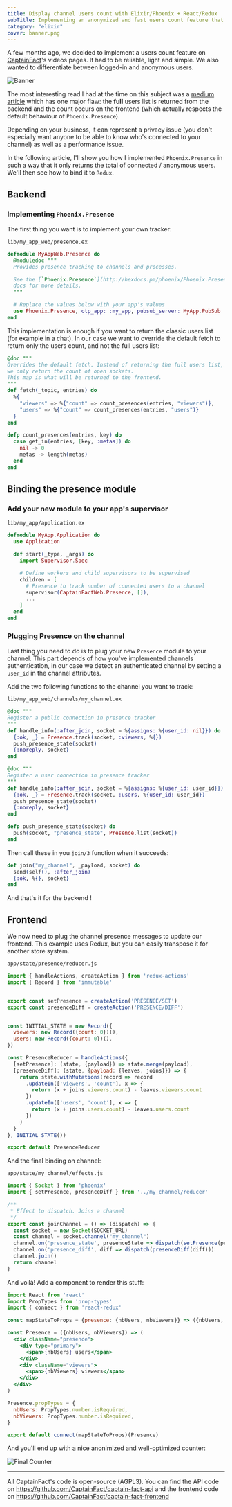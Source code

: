 ```yaml
---
title: Display channel users count with Elixir/Phoenix + React/Redux
subTitle: Implementing an anonymized and fast users count feature that can scale using Phoenix Presence.
category: "elixir"
cover: banner.png
---
```


A few months ago, we decided to implement a users count feature on
[CaptainFact](https://captainfact.io)'s videos pages. It had to be reliable,
light and simple. We also wanted to differentiate between logged-in and anonymous users. 

![Banner](banner.png)

The most interesting read I had at the time on this subject was a
[medium article](https://medium.com/@pejrich/tracking-anonymous-unauthorized-users-with-elixir-phoenix-channels-and-presence-cfec1b93c1b0)
which has one major flaw: the **full** users list is returned from the backend and the count
occurs on the frontend (which actually respects the default behaviour of `Phoenix.Presence`).

Depending on your business, it can represent a privacy issue (you don't especially
want anyone to be able to know who's connected to your channel) as well as a performance
issue.

In the following article, I'll show you how I implemented `Phoenix.Presence` in such a way that
it only returns the total of connected / anonymous users. We'll then see how to bind it
to `Redux`.

## Backend

### Implementing `Phoenix.Presence`

The first thing you want is to implement your own tracker:

`lib/my_app_web/presence.ex`
```elixir
defmodule MyAppWeb.Presence do
  @moduledoc """
  Provides presence tracking to channels and processes.

  See the [`Phoenix.Presence`](http://hexdocs.pm/phoenix/Phoenix.Presence.html)
  docs for more details.
  """

  # Replace the values below with your app's values
  use Phoenix.Presence, otp_app: :my_app, pubsub_server: MyApp.PubSub
end
```

This implementation is enough if you want to return the classic users list (for 
example in a chat). In our case we want to override the default fetch to return
only the users count, and not the full users list:

```elixir
@doc """
Overrides the default fetch. Instead of returning the full users list,
we only return the count of open sockets.
This map is what will be returned to the frontend.
"""
def fetch(_topic, entries) do
  %{
    "viewers" => %{"count" => count_presences(entries, "viewers")},
    "users" => %{"count" => count_presences(entries, "users")}
  }
end

defp count_presences(entries, key) do
  case get_in(entries, [key, :metas]) do
    nil -> 0
    metas -> length(metas)
  end
end
```

## Binding the presence module

### Add your new module to your app's supervisor

`lib/my_app/application.ex`
```elixir
defmodule MyApp.Application do
  use Application

  def start(_type, _args) do
    import Supervisor.Spec

    # Define workers and child supervisors to be supervised
    children = [
      # Presence to track number of connected users to a channel
      supervisor(CaptainFactWeb.Presence, []),
      ...
    ]
  end
end
```

### Plugging Presence on the channel

Last thing you need to do is to plug your new `Presence` module to your channel.
This part depends of how you've implemented channels authentication, in our case
we detect an authenticated channel by setting a `user_id` in the channel attributes.

Add the two following functions to the channel you want to track:

`lib/my_app_web/channels/my_channel.ex`
```elixir
@doc """
Register a public connection in presence tracker
"""
def handle_info(:after_join, socket = %{assigns: %{user_id: nil}}) do
  {:ok, _} = Presence.track(socket, :viewers, %{})
  push_presence_state(socket)
  {:noreply, socket}
end

@doc """
Register a user connection in presence tracker
"""
def handle_info(:after_join, socket = %{assigns: %{user_id: user_id}}) do
  {:ok, _} = Presence.track(socket, :users, %{user_id: user_id})
  push_presence_state(socket)
  {:noreply, socket}
end

defp push_presence_state(socket) do
  push(socket, "presence_state", Presence.list(socket))
end
```

Then call these in you `join/3` function when it succeeds:

```elixir
def join("my_channel", _payload, socket) do
  send(self(), :after_join)
  {:ok, %{}, socket}
end
```

And that's it for the backend !

## Frontend

We now need to plug the channel presence messages to update our frontend. This
example uses Redux, but you can easily transpose it for another store system.

`app/state/presence/reducer.js`
```javascript
import { handleActions, createAction } from 'redux-actions'
import { Record } from 'immutable'


export const setPresence = createAction('PRESENCE/SET')
export const presenceDiff = createAction('PRESENCE/DIFF')


const INITIAL_STATE = new Record({
  viewers: new Record({count: 0})(),
  users: new Record({count: 0})(),
})

const PresenceReducer = handleActions({
  [setPresence]: (state, {payload}) => state.merge(payload),
  [presenceDiff]: (state, {payload: {leaves, joins}}) => {
    return state.withMutations(record => record
      .updateIn(['viewers', 'count'], x => {
        return (x + joins.viewers.count) - leaves.viewers.count
      })
      .updateIn(['users', 'count'], x => {
        return (x + joins.users.count) - leaves.users.count
      })
    )
  }
}, INITIAL_STATE())

export default PresenceReducer
```

And the final binding on channel:

`app/state/my_channel/effects.js`
```javascript
import { Socket } from 'phoenix'
import { setPresence, presenceDiff } from '../my_channel/reducer'

/**
 * Effect to dispatch. Joins a channel 
 */
export const joinChannel = () => (dispatch) => {
  const socket = new Socket(SOCKET_URL)
  const channel = socket.channel("my_channel")
  channel.on('presence_state', presenceState => dispatch(setPresence(presenceState)))
  channel.on('presence_diff', diff => dispatch(presenceDiff(diff)))
  channel.join()
  return channel
}
```

And voilà! Add a component to render this stuff:

```jsx
import React from 'react'
import PropTypes from 'prop-types'
import { connect } from 'react-redux'

const mapStateToProps = {presence: {nbUsers, nbViewers}} => ({nbUsers, nbViewers})

const Presence = ({nbUsers, nbViewers}) => (
  <div className="presence">
    <div type="primary">
      <span>{nbUsers} users</span>
    </div>
    <div className="viewers">
      <span>{nbViewers} viewers</span>
    </div>
  </div>
)

Presence.propTypes = {
  nbUsers: PropTypes.number.isRequired,
  nbViewers: PropTypes.number.isRequired,
}

export default connect(mapStateToProps)(Presence)
```

And you'll end up with a nice anonimized and well-optimized counter:

![Final Counter](counter.png) 

--------------------

All CaptainFact's code is open-source (AGPL3). You can find the API code
on https://github.com/CaptainFact/captain-fact-api and the frontend code
on https://github.com/CaptainFact/captain-fact-frontend
